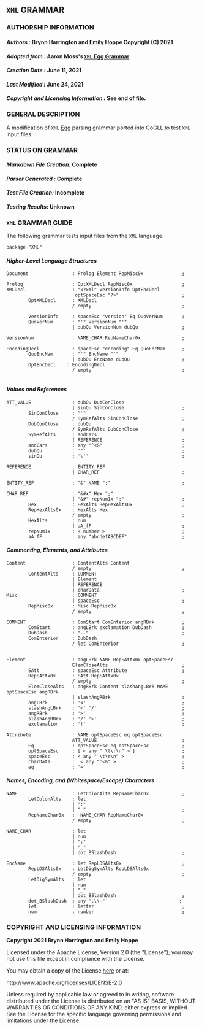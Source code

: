 ## **`XML` GRAMMAR**
### **AUTHORSHIP INFORMATION**
#### *Authors :* Brynn Harrington and Emily Hoppe Copyright (C) 2021
#### *Adapted from :* Aaron Moss's [`XML` Egg Grammar](https://github.com/bruceiv/egg/blob/deriv/grammars/XML-u.egg)
#### *Creation Date :* June 11, 2021 
#### *Last Modified :* June 24, 2021
#### *Copyright and Licensing Information :* See end of file.

### **GENERAL DESCRIPTION**
A modification of `XML` [Egg](https://github.com/bruceiv/egg/blob/deriv/grammars/XML-u.egg) parsing grammar ported into GoGLL to test `XML` input files.

### **STATUS ON GRAMMAR**
#### *Markdown File Creation:* Complete
#### *Parser Generated :* Complete
#### *Test File Creation:* Incomplete
#### *Testing Results:* Unknown

### **`XML` GRAMMAR GUIDE**
The following grammar tests input files from the `XML` language.
```
package "XML"
```
#### ***Higher-Level Language Structures***
```
Document                : Prolog Element RepMisc0x              ;

Prolog 	                : OptXMLDecl RepMisc0x                  ;
XMLDecl                 : "<?xml" VersionInfo OptEncDecl 
                         optSpaceEsc "?>"                       ;     
        OptXMLDecl      : XMLDecl 
                        / empty                                 ;

        VersionInfo     : spaceEsc "version" Eq QuoVerNum       ;
        QuoVerNum       : "'" VersionNum "'"  
                        | dubQu VersionNum dubQu                ;

VersionNum              : NAME_CHAR RepNameChar0x               ;

EncodingDecl            : spaceEsc "encoding" Eq QuoEncNam      ;
        QuoEncNam       : "'" EncName "'"  
                        | dubQu EncName dubQu                   ;
        OptEncDecl    : EncodingDecl 
                        / empty                                 ;
        
```
#### ***Values and References***
```
ATT_VALUE               : dubQu DubConClose 
                        | sinQu SinConClose                     ;
        SinConClose     : "'"
                        / SymRefAlts SinConClose                ;
        DubConClose     : dubQu 
                        / SymRefAlts DubConClose                ;
        SymRefAlts      : andCars
                        | REFERENCE                             ;
        andCars         : any "^<&"                             ;
        dubQu           : '"'                                   ;
        sinQu           : '\''                                  ;

REFERENCE               : ENTITY_REF 
                        | CHAR_REF                              ;

ENTITY_REF              : "&" NAME ";"                          ;        

CHAR_REF                : "&#x" Hex ";"  
                        | "&#" repNum1x ";"                     ;
        Hex             : HexAlts RepHexAlts0x                  ;
        RepHexAlts0x    : HexAlts Hex   
                        / empty                                 ;       
        HexAlts         : num
                        | aA_fF                                 ;  
        repNum1x        : < number >                            ;
        aA_fF           : any "abcdefABCDEF"                    ;
```
#### ***Commenting, Elements, and Attributes***
```
Content                 : ContentAlts Content
                        / empty                                 ;
        ContentAlts     : COMMENT 
                        | Element 
                        | REFERENCE 
                        | charData                              ;
Misc                    : COMMENT 
                        | spaceEsc                              ; 
        RepMisc0x       : Misc RepMisc0x 
                        / empty                                 ;

COMMENT                 : ComStart ComEnterior angRBrk          ;
        ComStart        : angLBrk exclamation DubDash           ;
        DubDash         : "--"                                  ;
        ComEnterior     : DubDash 
                        / let ComEnterior                       ;


Element                 : angLBrk NAME RepSAttx0x optSpaceEsc 
                        ElemCloseAlts                           ;
        SAtt            : spaceEsc Attribute                    ;      
        RepSAttx0x      : SAtt RepSAttx0x  
                        / empty                                 ;
        ElemCloseAlts   : angRBrk Content slashAngLBrk NAME optSpaceEsc angRBrk 
                        | slashAngRBrk                          ;
        angLBrk         : '<'                                   ;
        slashAngLBrk    : '<' '/'                               ;
        angRBrk         : '>'                                   ;
        slashAngRBrk    : '/' '>'                               ;
        exclamation     : '!'                                   ;

Attribute               : NAME optSpaceEsc eq optSpaceEsc 
                        ATT_VALUE                               ;
        Eq              : optSpaceEsc eq optSpaceEsc            ;
        optSpaceEsc     : [ < any " \t\r\n" > ]                 ;
        spaceEsc        : < any " \t\r\n" >                     ;
        charData        :  < any "^<&" >                        ;
        eq              : '='                                   ;
```
#### ***Names, Encoding, and (Whitespace/Escape) Characters***
```
NAME                    : LetColonAlts RepNameChar0x            ;
        LetColonAlts    : let 
                        | ":"
                        | "_"                                   ;
        RepNameChar0x   :  NAME_CHAR RepNameChar0x 
                        / empty                                 ; 

NAME_CHAR               : let 
                        | num
                        | ":"
                        | "_"
                        | dot_BSlashDash                        ;

EncName                 : let RepLDSAlts0x                      ;
        RepLDSAlts0x    : LetDigSymAlts RepLDSAlts0x
                        / empty                                 ;
        LetDigSymAlts   : let   
                        | num
                        | "_"
                        | dot_BSlashDash                        ;       
        dot_BSlashDash  : any ".\\-"                           ;
        let             : letter                                ;
        num             : number                                ;

```

### **COPYRIGHT AND LICENSING INFORMATION**
**Copyright 2021 Brynn Harrington and Emily Hoppe**

Licensed under the Apache License, Version 2.0 (the "License"); you may not use this file except in compliance with the License.

You may obtain a copy of the License [here](http://www.apache.org/licenses/LICENSE-2.0) or at:

http://www.apache.org/licenses/LICENSE-2.0

Unless required by applicable law or agreed to in writing, software distributed under the License is distributed on an "AS IS" BASIS, WITHOUT WARRANTIES OR CONDITIONS OF ANY KIND, either express or implied. See the License for the specific language governing permissions and limitations under the License.